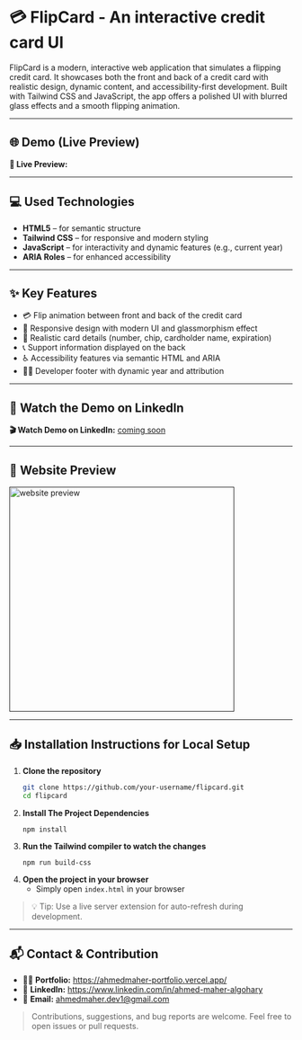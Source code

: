 # 💳 FlipCard - An interactive credit card UI

FlipCard is a modern, interactive web application that simulates a flipping credit card. It showcases both the front and back of a credit card with realistic design, dynamic content, and accessibility-first development. Built with Tailwind CSS and JavaScript, the app offers a polished UI with blurred glass effects and a smooth flipping animation.

---

## 🌐 Demo (Live Preview)

**🔗 Live Preview:** []()

---

## 💻 Used Technologies

- **HTML5** – for semantic structure  
- **Tailwind CSS** – for responsive and modern styling  
- **JavaScript** – for interactivity and dynamic features (e.g., current year)  
- **ARIA Roles** – for enhanced accessibility  


---

## ✨ Key Features

- 💳 Flip animation between front and back of the credit card  
- 📱 Responsive design with modern UI and glassmorphism effect  
- 🔐 Realistic card details (number, chip, cardholder name, expiration)  
- 📞 Support information displayed on the back  
- ♿ Accessibility features via semantic HTML and ARIA  
- 🧑‍💻 Developer footer with dynamic year and attribution  

---

## 🎥 Watch the Demo on LinkedIn

**🎬 Watch Demo on LinkedIn:** [coming soon]()

---

## 👀 Website Preview

<a href="" title="demo">
  <img src="uploaded-img-on-github-readme" alt="website preview" width="400">
</a>

---

## 📥 Installation Instructions for Local Setup

1. **Clone the repository**
   ```bash
   git clone https://github.com/your-username/flipcard.git
   cd flipcard
   ```
2. **Install The Project Dependencies**
   ```
   npm install
   ```
3. **Run the Tailwind compiler to watch the changes**
   ```
   npm run build-css
   ```
4. **Open the project in your browser**
   - Simply open ```index.html``` in your browser
     
> 💡 Tip: Use a live server extension for auto-refresh during development.

<hr/>

## 📬 Contact & Contribution
- 🧑‍💻 **Portfolio:** <a href="https://ahmedmaher-portfolio.vercel.app/" title="See My Portfolio">https://ahmedmaher-portfolio.vercel.app/</a>
- 🔗 **LinkedIn:** <a href="https://www.linkedin.com/in/ahmed-maher-algohary" title="Contact via LinkedIn">https://www.linkedin.com/in/ahmed-maher-algohary</a>
- 📧 **Email:** <a href="mailto:ahmedmaher.dev1@gmail.com" title="Contact via Email">ahmedmaher.dev1@gmail.com</a>

> Contributions, suggestions, and bug reports are welcome. Feel free to open issues or pull requests.
